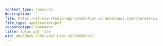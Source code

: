 ```yaml
---
content_type: resource
description: ''
file: https://ol-ocw-studio-app-production.s3.amazonaws.com/courses/11-601-introduction-to-environmental-policy-and-planning-fall-2016/48a55beb775dedafb14ccbb7b5993bf1_r01KsFLKdO4.pdf
file_type: application/pdf
resourcetype: Document
title: 3play pdf file
uid: 48a55beb-775d-edaf-b14c-cbb7b5993bf1
---
```


